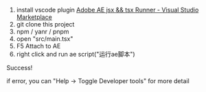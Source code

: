 1. install vscode plugin [Adobe AE jsx &amp;&amp; tsx Runner - Visual Studio Marketplace](https://marketplace.visualstudio.com/items?itemName=yuelili.ae-tsx-runner)
2. git clone this project
3. npm / yanr / pnpm
4. open "src/main.tsx"
5. F5 Attach to AE 
6. right click and run ae script("运行ae脚本")

Success!

if error, you can "Help -> Toggle Developer tools" for more detail
